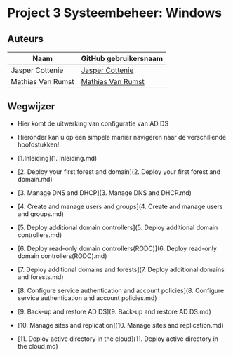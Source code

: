 # Project 3 Systeembeheer: Windows

## Auteurs
 
 Naam  | GitHub gebruikersnaam
------------- | -------------
Jasper Cottenie | [Jasper Cottenie](https://github.com/JasperCottenie)
Mathias Van Rumst | [Mathias Van Rumst](https://github.com/mathias27) 

## Wegwijzer
- Hier komt de uitwerking van configuratie van AD DS
- Hieronder kan u op een simpele manier navigeren naar de verschillende hoofdstukken!

- [1.Inleiding](1. Inleiding.md)
- [2. Deploy your first forest and domain](2. Deploy your first forest and domain.md)
- [3. Manage DNS and DHCP](3. Manage DNS and DHCP.md)
- [4. Create and manage users and groups](4. Create and manage users and groups.md)
- [5. Deploy additional domain controllers](5. Deploy additional domain controllers.md)
- [6. Deploy read-only domain controllers(RODC)](6. Deploy read-only domain controllers(RODC).md)
- [7. Deploy additional domains and forests](7. Deploy additional domains and forests.md)
- [8. Configure service authentication and account policies](8. Configure service authentication and account policies.md)
- [9. Back-up and restore AD DS](9. Back-up and restore AD DS.md)
- [10. Manage sites and replication](10. Manage sites and replication.md)
- [11. Deploy active directory in the cloud](11. Deploy active directory in the cloud.md)

